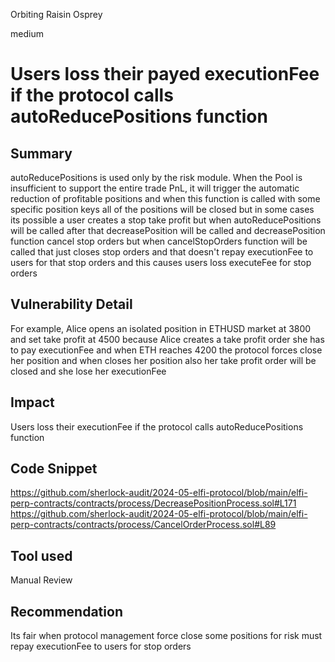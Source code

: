 Orbiting Raisin Osprey

medium

# Users loss their payed executionFee if the protocol calls autoReducePositions function

## Summary
autoReducePositions is used only by the risk module. When the Pool is insufficient to support the entire trade PnL, it will trigger the automatic reduction of profitable positions and when this function is called with some specific position keys all of the positions will be closed but in some cases its possible a user creates a stop take profit but when autoReducePositions will be called after that decreasePosition will be called and decreasePosition function cancel stop orders but when cancelStopOrders function will be called that just closes stop orders and that doesn't repay executionFee to users for that stop orders and this causes users loss executeFee for stop orders
## Vulnerability Detail
For example, Alice opens an isolated position in ETHUSD market at 3800 and set take profit at 4500 because Alice creates a take profit order she has to pay executionFee and when ETH reaches 4200 the protocol forces close her position and when closes her position also her take profit order will be closed and she lose her executionFee

## Impact
Users loss their executionFee if the protocol calls autoReducePositions function
## Code Snippet
https://github.com/sherlock-audit/2024-05-elfi-protocol/blob/main/elfi-perp-contracts/contracts/process/DecreasePositionProcess.sol#L171
https://github.com/sherlock-audit/2024-05-elfi-protocol/blob/main/elfi-perp-contracts/contracts/process/CancelOrderProcess.sol#L89
## Tool used

Manual Review

## Recommendation
Its fair when protocol management force close some positions for risk  must repay executionFee to users for stop orders
